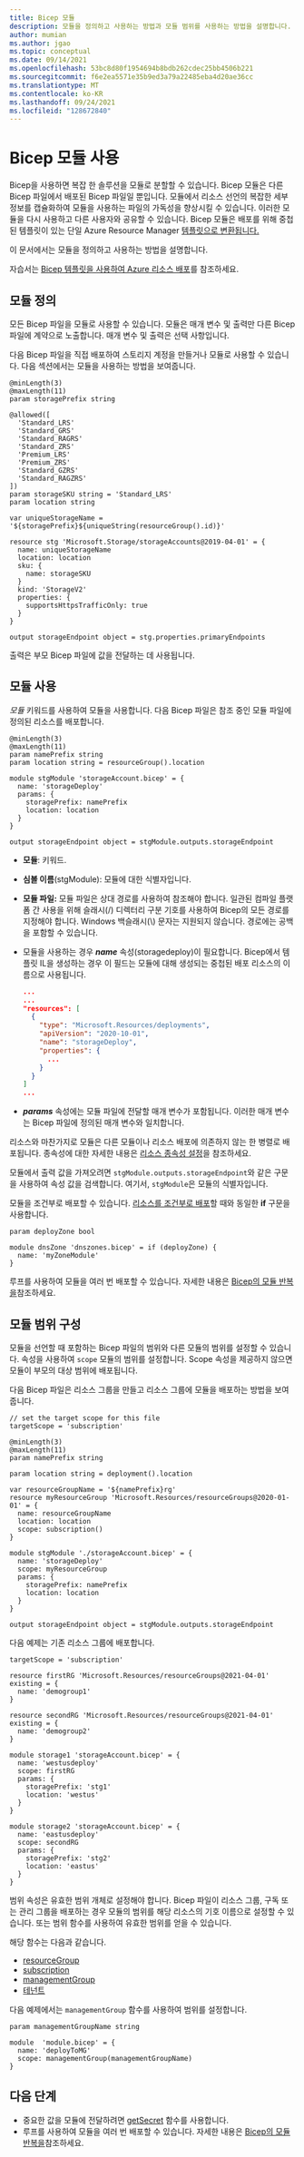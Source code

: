 ```yaml
---
title: Bicep 모듈
description: 모듈을 정의하고 사용하는 방법과 모듈 범위를 사용하는 방법을 설명합니다.
author: mumian
ms.author: jgao
ms.topic: conceptual
ms.date: 09/14/2021
ms.openlocfilehash: 53bc8d80f1954694b8bdb262cdec25bb4506b221
ms.sourcegitcommit: f6e2ea5571e35b9ed3a79a22485eba4d20ae36cc
ms.translationtype: MT
ms.contentlocale: ko-KR
ms.lasthandoff: 09/24/2021
ms.locfileid: "128672840"
---
```

# <a name="use-bicep-modules"></a>Bicep 모듈 사용

Bicep을 사용하면 복잡 한 솔루션을 모듈로 분할할 수 있습니다. Bicep 모듈은 다른 Bicep 파일에서 배포된 Bicep 파일일 뿐입니다. 모듈에서 리소스 선언의 복잡한 세부 정보를 캡슐화하여 모듈을 사용하는 파일의 가독성을 향상시킬 수 있습니다. 이러한 모듈을 다시 사용하고 다른 사용자와 공유할 수 있습니다. Bicep 모듈은 배포를 위해 중첩된 템플릿이 있는 단일 Azure Resource Manager [템플릿으로 변환됩니다.](../templates/linked-templates.md#nested-template)

이 문서에서는 모듈을 정의하고 사용하는 방법을 설명합니다.

자습서는 [Bicep 템플릿을 사용하여 Azure 리소스 배포](/learn/modules/deploy-azure-resources-by-using-bicep-templates/)를 참조하세요.

## <a name="define-modules"></a>모듈 정의

모든 Bicep 파일을 모듈로 사용할 수 있습니다. 모듈은 매개 변수 및 출력만 다른 Bicep 파일에 계약으로 노출합니다. 매개 변수 및 출력은 선택 사항입니다.

다음 Bicep 파일을 직접 배포하여 스토리지 계정을 만들거나 모듈로 사용할 수 있습니다.  다음 섹션에서는 모듈을 사용하는 방법을 보여줍니다.

```bicep
@minLength(3)
@maxLength(11)
param storagePrefix string

@allowed([
  'Standard_LRS'
  'Standard_GRS'
  'Standard_RAGRS'
  'Standard_ZRS'
  'Premium_LRS'
  'Premium_ZRS'
  'Standard_GZRS'
  'Standard_RAGZRS'
])
param storageSKU string = 'Standard_LRS'
param location string

var uniqueStorageName = '${storagePrefix}${uniqueString(resourceGroup().id)}'

resource stg 'Microsoft.Storage/storageAccounts@2019-04-01' = {
  name: uniqueStorageName
  location: location
  sku: {
    name: storageSKU
  }
  kind: 'StorageV2'
  properties: {
    supportsHttpsTrafficOnly: true
  }
}

output storageEndpoint object = stg.properties.primaryEndpoints
```

출력은 부모 Bicep 파일에 값을 전달하는 데 사용됩니다.

## <a name="consume-modules"></a>모듈 사용

_모듈_ 키워드를 사용하여 모듈을 사용합니다. 다음 Bicep 파일은 참조 중인 모듈 파일에 정의된 리소스를 배포합니다.

```bicep
@minLength(3)
@maxLength(11)
param namePrefix string
param location string = resourceGroup().location

module stgModule 'storageAccount.bicep' = {
  name: 'storageDeploy'
  params: {
    storagePrefix: namePrefix
    location: location
  }
}

output storageEndpoint object = stgModule.outputs.storageEndpoint
```

- **모듈**: 키워드.
- **심볼 이름**(stgModule): 모듈에 대한 식별자입니다.
- **모듈 파일:** 모듈 파일은 상대 경로를 사용하여 참조해야 합니다. 일관된 컴파일 플랫폼 간 사용을 위해 슬래시(/) 디렉터리 구분 기호를 사용하여 Bicep의 모든 경로를 지정해야 합니다. Windows 백슬래시(\\) 문자는 지원되지 않습니다. 경로에는 공백을 포함할 수 있습니다.
- 모듈을 사용하는 경우 **_name_** 속성(storagedeploy)이 필요합니다. Bicep에서 템플릿 IL을 생성하는 경우 이 필드는 모듈에 대해 생성되는 중첩된 배포 리소스의 이름으로 사용됩니다.

    ```json
    ...
    ...
    "resources": [
      {
        "type": "Microsoft.Resources/deployments",
        "apiVersion": "2020-10-01",
        "name": "storageDeploy",
        "properties": {
          ...
        }
      }
    ]
    ...
    ```
- **_params_** 속성에는 모듈 파일에 전달할 매개 변수가 포함됩니다. 이러한 매개 변수는 Bicep 파일에 정의된 매개 변수와 일치합니다.

리소스와 마찬가지로 모듈은 다른 모듈이나 리소스 배포에 의존하지 않는 한 병렬로 배포됩니다. 종속성에 대한 자세한 내용은 [리소스 종속성 설정](resource-declaration.md#set-resource-dependencies)을 참조하세요.

모듈에서 출력 값을 가져오려면 `stgModule.outputs.storageEndpoint`와 같은 구문을 사용하여 속성 값을 검색합니다. 여기서, `stgModule`은 모듈의 식별자입니다.

모듈을 조건부로 배포할 수 있습니다. [리소스를 조건부로 배포](conditional-resource-deployment.md)할 때와 동일한 **if** 구문을 사용합니다.

```bicep
param deployZone bool

module dnsZone 'dnszones.bicep' = if (deployZone) {
  name: 'myZoneModule'
}
```

루프를 사용하여 모듈을 여러 번 배포할 수 있습니다. 자세한 내용은 [Bicep의 모듈 반복을](loop-modules.md)참조하세요.

## <a name="configure-module-scopes"></a>모듈 범위 구성

모듈을 선언할 때 포함하는 Bicep 파일의 범위와 다른 모듈의 범위를 설정할 수 있습니다. 속성을 사용하여 `scope` 모듈의 범위를 설정합니다. Scope 속성을 제공하지 않으면 모듈이 부모의 대상 범위에 배포됩니다.

다음 Bicep 파일은 리소스 그룹을 만들고 리소스 그룹에 모듈을 배포하는 방법을 보여줍니다.

```bicep
// set the target scope for this file
targetScope = 'subscription'

@minLength(3)
@maxLength(11)
param namePrefix string

param location string = deployment().location

var resourceGroupName = '${namePrefix}rg'
resource myResourceGroup 'Microsoft.Resources/resourceGroups@2020-01-01' = {
  name: resourceGroupName
  location: location
  scope: subscription()
}

module stgModule './storageAccount.bicep' = {
  name: 'storageDeploy'
  scope: myResourceGroup
  params: {
    storagePrefix: namePrefix
    location: location
  }
}

output storageEndpoint object = stgModule.outputs.storageEndpoint
```

다음 예제는 기존 리소스 그룹에 배포합니다.

```bicep
targetScope = 'subscription'

resource firstRG 'Microsoft.Resources/resourceGroups@2021-04-01' existing = {
  name: 'demogroup1'
}

resource secondRG 'Microsoft.Resources/resourceGroups@2021-04-01' existing = {
  name: 'demogroup2'
}

module storage1 'storageAccount.bicep' = {
  name: 'westusdeploy'
  scope: firstRG
  params: {
    storagePrefix: 'stg1'
    location: 'westus'
  }
}

module storage2 'storageAccount.bicep' = {
  name: 'eastusdeploy'
  scope: secondRG
  params: {
    storagePrefix: 'stg2'
    location: 'eastus'
  }
}
```

범위 속성은 유효한 범위 개체로 설정해야 합니다. Bicep 파일이 리소스 그룹, 구독 또는 관리 그룹을 배포하는 경우 모듈의 범위를 해당 리소스의 기호 이름으로 설정할 수 있습니다. 또는 범위 함수를 사용하여 유효한 범위를 얻을 수 있습니다. 

해당 함수는 다음과 같습니다.

- [resourceGroup](bicep-functions-scope.md#resourcegroup)
- [subscription](bicep-functions-scope.md#subscription)
- [managementGroup](bicep-functions-scope.md#managementgroup)
- [테넌트](bicep-functions-scope.md#tenant)

다음 예제에서는 `managementGroup` 함수를 사용하여 범위를 설정합니다.

```bicep
param managementGroupName string

module  'module.bicep' = {
  name: 'deployToMG'
  scope: managementGroup(managementGroupName)
}
```

## <a name="next-steps"></a>다음 단계

- 중요한 값을 모듈에 전달하려면 [getSecret](bicep-functions-resource.md#getsecret) 함수를 사용합니다.
- 루프를 사용하여 모듈을 여러 번 배포할 수 있습니다. 자세한 내용은 [Bicep의 모듈 반복을](loop-modules.md)참조하세요.

